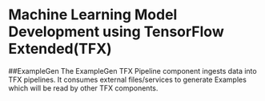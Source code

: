 # Machine Learning Model Development using TensorFlow Extended(TFX)

##ExampleGen
The ExampleGen TFX Pipeline component ingests data into TFX pipelines. It consumes external files/services to generate Examples which will be read by other TFX components. 
